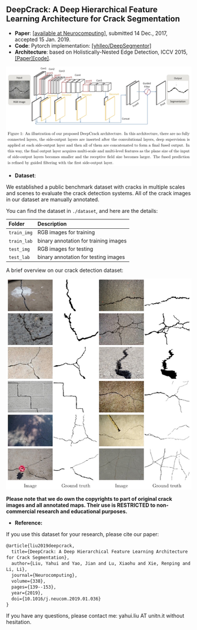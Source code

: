 ## DeepCrack: A Deep Hierarchical Feature Learning Architecture for Crack Segmentation

 - **Paper**: [[available at Neurocomputing]](https://www.sciencedirect.com/science/article/pii/S0925231219300566), submitted 14 Dec., 2017, accepted 15 Jan. 2019.
 - **Code**: Pytorch implementation: [[yhlleo/DeepSegmentor]](https://github.com/yhlleo/DeepSegmentor)
 - **Architecture**: based on Holistically-Nested Edge Detection, ICCV 2015, [[Paper]](https://arxiv.org/abs/1504.06375)[[code]](https://github.com/s9xie/hed).

![](./figures/architecture.jpg)

 - **Dataset**:

We established a public benchmark dataset with cracks in multiple scales and scenes to evaluate the crack detection systems. All of the crack images in our dataset are manually annotated.

You can find the dataset in `./dataset`, and here are the details:

|Folder|Description|
|:----|:-----|
|`train_img`|RGB images for training|
|`train_lab`|binary annotation for training images|
|`test_img`|RGB images for testing|
|`test_lab`|binary annotation for testing images|

A brief overview on our crack detection dataset:

![](./figures/dataset-overview.jpg)

**Please note that we do own the copyrights to part of original crack images and all annotated maps. Their use is RESTRICTED to non-commercial research and educational purposes.**

 - **Reference:**

If you use this dataset for your research, please cite our paper:


```
@article{liu2019deepcrack,
  title={DeepCrack: A Deep Hierarchical Feature Learning Architecture for Crack Segmentation},
  author={Liu, Yahui and Yao, Jian and Lu, Xiaohu and Xie, Renping and Li, Li},
  journal={Neurocomputing},
  volume={338},
  pages={139--153},
  year={2019},
  doi={10.1016/j.neucom.2019.01.036}
}
```

If you have any questions, please contact me: yahui.liu AT unitn.it without hesitation.
